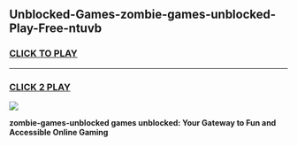 
## Unblocked-Games-zombie-games-unblocked-Play-Free-ntuvb
<h3>
<a href="https://premium76.site?title=zombie-games-unblocked&ref=23A">CLICK TO PLAY</a></h3>
<hr>

<h3>
<a href="https://premium76.site?title=zombie-games-unblocked&ref=23A">CLICK 2 PLAY</a>
  
</h3>

<a href="https://premium76.site?title=zombie-games-unblocked&ref=23A"><img src="https://clearcache.store/games.png"></a>


**zombie-games-unblocked games unblocked: Your Gateway to Fun and Accessible Online Gaming**
